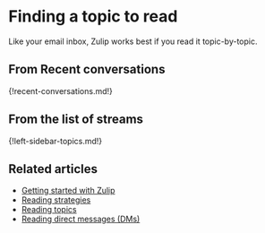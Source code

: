 # Finding a topic to read

Like your email inbox, Zulip works best if you read it topic-by-topic.

## From Recent conversations

{!recent-conversations.md!}

## From the list of streams

{!left-sidebar-topics.md!}

## Related articles

* [Getting started with Zulip](/help/getting-started-with-zulip)
* [Reading strategies](/help/reading-strategies)
* [Reading topics](/help/reading-topics)
* [Reading direct messages (DMs)](/help/reading-dms)

